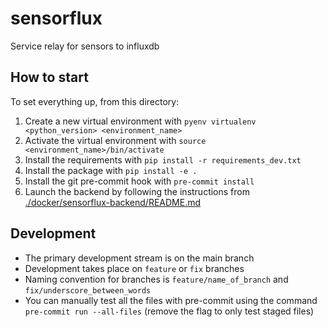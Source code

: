 # sensorflux
Service relay for sensors to influxdb

## How to start

To set everything up, from this directory:

1. Create a new virtual environment with `pyenv virtualenv <python_version> <environment_name>`
2. Activate the virtual environment with `source <environment_name>/bin/activate` 
3. Install the requirements with `pip install -r requirements_dev.txt`
4. Install the package with `pip install -e .`
5. Install the git pre-commit hook with `pre-commit install`
6. Launch the backend by following the instructions from [./docker/sensorflux-backend/README.md](./docker/sensorflux-backend/README.md)

## Development

- The primary development stream is on the main branch
- Development takes place on `feature` or `fix` branches
- Naming convention for branches is `feature/name_of_branch` and `fix/underscore_between_words`
- You can manually test all the files with pre-commit using the command `pre-commit run --all-files` (remove the flag to only test staged files)